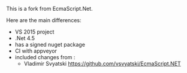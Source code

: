 This is a fork from EcmaScript.Net.

Here are the main differences:
* VS 2015 project
* .Net 4.5
* has a signed nuget package
* CI with appveyor
* included changes from :
  * Vladimir Svyatski https://github.com/vsvyatski/EcmaScript.NET

